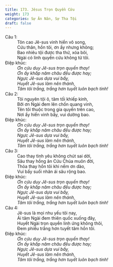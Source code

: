 ```yaml
---
title: 173. Jêsus Trọn Quyền Cứu
weight: 173
categories: Sự Ăn Năn, Sự Tha Tội
draft: false
---
```

<dl><dt>Câu 1:</dt><dd data-verse="1">Tôn cao Jê-sus vinh hiển vô song, <br/>Cứu thân, hồn tôi, ơn ấy nhưng không; <br/>Bao nhiêu tội được tha thứ, xóa bôi, <br/>Ngài có linh quyền cứu không từ tôi. </dd><dt>Điệp khúc:</dt><dd data-chorus="1"><em>Ơn cứu duy Jê-sus trọn quyền thay! <br/>Ơn ấy khắp năm châu đều được hay; <br/>Ngực Jê-sus dựa vui bấy, <br/>Huyết Jê-sus làm nên thánh, <br/>Tâm tôi trắng, trắng hơn tuyết luôn bạch tinh! </em></dd><dt>Câu 2:</dt><dd data-verse="2"> Tôi nguyên tội ô, tăm tối khiếp kinh, <br/>Bởi ơn Ngài đem lên chốn quang vinh, <br/>Tên tôi thuộc trong gia quyến trên cao, <br/>Nơi ấy hiển vinh bấy, vui dường bao. </dd><dt>Điệp khúc:</dt><dd data-chorus="1"><em>Ơn cứu duy Jê-sus trọn quyền thay! <br/>Ơn ấy khắp năm châu đều được hay; <br/>Ngực Jê-sus dựa vui bấy, <br/>Huyết Jê-sus làm nên thánh, <br/>Tâm tôi trắng, trắng hơn tuyết luôn bạch tinh! </em></dd><dt>Câu 3:</dt><dd data-verse="3">Cao thay tình yêu không chút sai dời, <br/>Sâu thay hồng ân Cứu Chúa muôn đời, <br/>Thỏa thay hồn tôi khi nếm ơn dào, <br/>Vui bấy suối nhân ái sâu rộng bao. </dd><dt>Điệp khúc:</dt><dd data-chorus="1"><em>Ơn cứu duy Jê-sus trọn quyền thay! <br/>Ơn ấy khắp năm châu đều được hay; <br/>Ngực Jê-sus dựa vui bấy, <br/>Huyết Jê-sus làm nên thánh, <br/>Tâm tôi trắng, trắng hơn tuyết luôn bạch tinh! </em></dd><dt>Câu 4:</dt><dd data-verse="4">Jê-sus là mọi nhu yếu tôi nay, <br/>Ái tâm Ngài đem thiên quốc xuống đây, <br/>Huyết Ngài trọn quyền linh ứng không thôi, <br/>Đem phiếu trắng hơn tuyết tâm hồn tôi. </dd><dt>Điệp khúc:</dt><dd data-chorus="1"><em>Ơn cứu duy Jê-sus trọn quyền thay! <br/>Ơn ấy khắp năm châu đều được hay; <br/>Ngực Jê-sus dựa vui bấy, <br/>Huyết Jê-sus làm nên thánh, <br/>Tâm tôi trắng, trắng hơn tuyết luôn bạch tinh! </em></dd></dl>